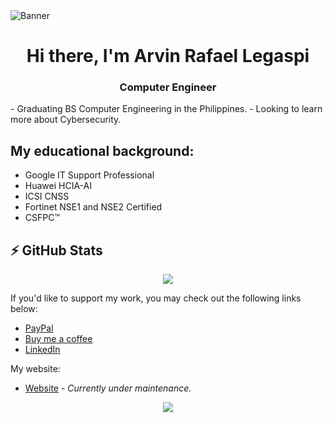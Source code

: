 <img align="center" alt="Banner" src="https://cdn.discordapp.com/attachments/849145577987899426/1105795249823035512/arben_cover.png"/>

<h1 align="center">Hi there, I'm Arvin Rafael Legaspi</h1>
<h3 align="center">Computer Engineer</h3>
- Graduating BS Computer Engineering in the Philippines.
- Looking to learn more about Cybersecurity.

## My educational background:
- Google IT Support Professional
- Huawei HCIA-AI
- ICSI CNSS
- Fortinet NSE1 and NSE2 Certified
- CSFPC™

## ⚡ GitHub Stats
<p align="center">
<img src="https://github-readme-stats.vercel.app/api?username=rvin1228&show_icons=true&theme=dark&locale=en"> 
</p>
<p align="center"
<img src="https://github-readme-stats.vercel.app/api/top-langs?username=rvin1228&show_icons=true&theme=dark&locale=en&layout=compact">
</p>

If you'd like to support my work, you may check out the following links below:

- [PayPal](https://www.paypal.com/paypalme/ghstwirez)
- [Buy me a coffee](https://www.buymeacoffee.com/rvin1228)
- [LinkedIn](https://www.linkedin.com/in/arvin-rafael-legaspi-30050b1a6)

My website:
- [Website](https://rvin1228.github.io/) - *Currently under maintenance.*

<p align="center">
<img src="https://github-readme-stats.vercel.app/api/top-langs/?username=rvin1228&&theme=dark&layout=compact">
</p>
<!--
**rvin1228/rvin1228** is a ✨ _special_ ✨ repository because its `README.md` (this file) appears on your GitHub profile.

Here are some ideas to get you started:

- 🔭 I’m currently working on ...
- 🌱 I’m currently learning ...
- 👯 I’m looking to collaborate on ...
- 🤔 I’m looking for help with ...
- 💬 Ask me about ...
- 📫 How to reach me: ...
- 😄 Pronouns: ...
- ⚡ Fun fact: ...
-->
